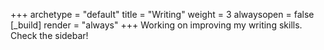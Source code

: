 +++ 
archetype = "default" 
title = "Writing" 
weight = 3
alwaysopen = false
[_build]
  render = "always"
+++
Working on improving my writing skills. Check the sidebar!